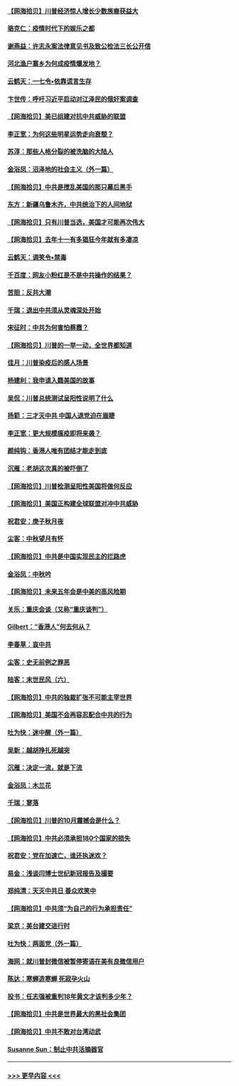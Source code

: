 #### [【网海拾贝】川普经济惊人增长少数族裔获益大](../pages/nsc993/n12471565.md?t=10140402) 
#### [骆克仁：疫情时代下的娱乐之都](../pages/nsc993/n12471312.md?t=10140402) 
#### [谢燕益：许志永案法律意见书及致公检法三长公开信](../pages/nsc993/n12470870.md?t=10140402) 
#### [河北渔户寨乡为何成疫情爆发地？](../pages/nsc993/n12464936.md?t=10140402) 
#### [云鹤天：一七令▪依靠谎言生存](../pages/nsc993/n12470034.md?t=10140402) 
#### [卞世传：呼吁习近平启动对江泽民的俄奸案调查](../pages/nsc993/n12469722.md?t=10140402) 
#### [【网海拾贝】美已组建对抗中共威胁的联盟](../pages/nsc993/n12469018.md?t=10140402) 
#### [李正宽：为何这些明星运势走向衰颓？](../pages/nsc993/n12468730.md?t=10140402) 
#### [苏淳：那些人格分裂的被洗脑的大陆人](../pages/nsc993/n12467858.md?t=10140402) 
#### [金浴凤：沼泽地的社会主义（外一篇）](../pages/nsc993/n12467792.md?t=10140402) 
#### [【网海拾贝】中共是搅乱美国的那只幕后黑手](../pages/nsc993/n12467700.md?t=10140402) 
#### [东方：新疆乌鲁木齐，中共统治下的人间地狱](../pages/nsc993/n12466075.md?t=10140402) 
#### [【网海拾贝】只有川普当选，美国才可能再次伟大](../pages/nsc993/n12466013.md?t=10140402) 
#### [【网海拾贝】去年十一有多猖狂今年就有多凄凉](../pages/nsc993/n12463649.md?t=10140402) 
#### [云鹤天：调笑令▪禁毒](../pages/nsc993/n12462975.md?t=10140402) 
#### [千百度：网友小粉红是不是中共操作的结果？](../pages/nsc993/n12461025.md?t=10140402) 
#### [苦胆：反共大潮](../pages/nsc993/n12459469.md?t=10140402) 
#### [千瑞：退出中共须从灵魂深处开始](../pages/nsc993/n12459437.md?t=10140402) 
#### [宋征时：中共为何害怕蔡霞？](../pages/nsc993/n12459097.md?t=10140402) 
#### [【网海拾贝】川普的一举一动，全世界都知道](../pages/nsc993/n12458825.md?t=10140402) 
#### [佳月：川普染疫后的感人场景](../pages/nsc993/n12456994.md?t=10140402) 
#### [杨建利：我申请入籍美国的故事](../pages/nsc993/n12455635.md?t=10140402) 
#### [吴侃：川普总统测试呈阳性说明了什么](../pages/nsc993/n12451869.md?t=10140402) 
#### [扬箭：三才灭中共 中国人退党迫在眉睫](../pages/nsc993/n12451842.md?t=10140402) 
#### [李正宽：更大规模瘟疫即将来袭？](../pages/nsc993/n12451455.md?t=10140402) 
#### [颜纯钩：香港人唯有团结才能走到底](../pages/nsc993/n12450870.md?t=10140402) 
#### [沉雁：老胡这次真的被吓倒了](../pages/nsc993/n12449796.md?t=10140402) 
#### [【网海拾贝】川普检测呈阳性美国将做何反应](../pages/nsc993/n12449042.md?t=10140402) 
#### [【网海拾贝】美国正构建全球联盟对冲中共威胁](../pages/nsc993/n12446580.md?t=10140402) 
#### [祝君安：庚子秋月夜](../pages/nsc993/n12445870.md?t=10140402) 
#### [尘客：中秋望月有怀](../pages/nsc993/n12444632.md?t=10140402) 
#### [【网海拾贝】中共是中国实现民主的拦路虎](../pages/nsc993/n12443573.md?t=10140402) 
#### [金浴凤：中秋吟](../pages/nsc993/n12441773.md?t=10140402) 
#### [【网海拾贝】未来五年会是中美的高风险期](../pages/nsc993/n12440760.md?t=10140402) 
#### [关乐：重庆会谈（又称“重庆谈判”）](../pages/nsc993/n12437525.md?t=10140402) 
#### [Gilbert：“香港人”何去何从？](../pages/nsc993/n12435894.md?t=10140402) 
#### [李春草：哀中共](../pages/nsc993/n12435874.md?t=10140402) 
#### [尘客：史无前例之罪恶](../pages/nsc993/n12435762.md?t=10140402) 
#### [陆客：末世民风（六）](../pages/nsc993/n12435354.md?t=10140402) 
#### [【网海拾贝】中共的独裁扩张不可能主宰世界](../pages/nsc993/n12435151.md?t=10140402) 
#### [【网海拾贝】美国不会再容忍配合中共的行为](../pages/nsc993/n12433808.md?t=10140402) 
#### [吐为快：迷中醒（外一篇）](../pages/nsc993/n12433585.md?t=10140402) 
#### [吴新：越胡挣扎死越突](../pages/nsc993/n12433562.md?t=10140402) 
#### [沉雁：决定一流，就是下流](../pages/nsc993/n12432128.md?t=10140402) 
#### [金浴凤：木兰花](../pages/nsc993/n12432124.md?t=10140402) 
#### [千瑞：寥落](../pages/nsc993/n12432071.md?t=10140402) 
#### [【网海拾贝】川普的10月震撼会是什么？](../pages/nsc993/n12431624.md?t=10140402) 
#### [【网海拾贝】中共必须承担180个国家的损失](../pages/nsc993/n12428893.md?t=10140402) 
#### [祝君安：党在加速亡，谁还执迷欢？](../pages/nsc993/n12428652.md?t=10140402) 
#### [易金：浅谈闫博士世纪新冠报告及撮要](../pages/nsc993/n12426822.md?t=10140402) 
#### [郑纯清：天灭中共日 善众欢笑中](../pages/nsc993/n12426784.md?t=10140402) 
#### [【网海拾贝】中共须“为自己的行为承担责任”](../pages/nsc993/n12426067.md?t=10140402) 
#### [梁京：美台建交进行时](../pages/nsc993/n12424066.md?t=10140402) 
#### [吐为快：两面党（外一篇）](../pages/nsc993/n12424043.md?t=10140402) 
#### [海网：就川普封微信被暂停寄语在美有良微信用户](../pages/nsc993/n12424021.md?t=10140402) 
#### [陈达：寒蝉造寒蝉 死寂孕火山](../pages/nsc993/n12423958.md?t=10140402) 
#### [投书：任志强被重判18年黄文才该判多少年？](../pages/nsc993/n12423672.md?t=10140402) 
#### [【网海拾贝】中共是世界最大的黑社会集团](../pages/nsc993/n12423543.md?t=10140402) 
#### [【网海拾贝】中共不敢对台湾动武](../pages/nsc993/n12421418.md?t=10140402) 
#### [Susanne Sun：制止中共活摘器官](../pages/nsc993/n12419654.md?t=10140402) 

----
#### [ >>> 更早内容 <<< ](../indexes/nsc993-earlier.md)
